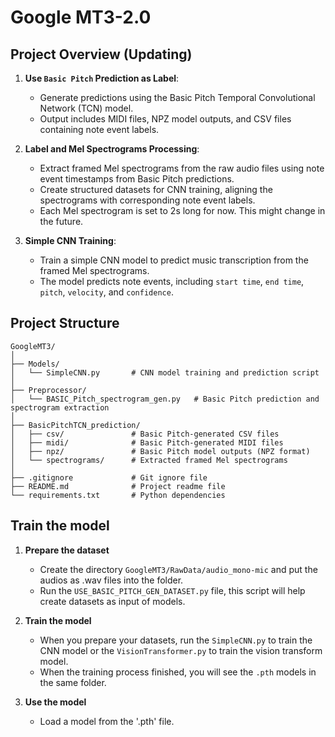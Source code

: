 # Google MT3-2.0



## Project Overview (Updating)

1. **Use ``` Basic Pitch ``` Prediction as Label**:
   - Generate predictions using the Basic Pitch Temporal Convolutional Network (TCN) model.
   - Output includes MIDI files, NPZ model outputs, and CSV files containing note event labels.

2. **Label and Mel Spectrograms Processing**:
   - Extract framed Mel spectrograms from the raw audio files using note event timestamps from Basic Pitch predictions.
   - Create structured datasets for CNN training, aligning the spectrograms with corresponding note event labels.
   - Each Mel spectrogram is set to 2s long for now. This might change in the future.

3. **Simple CNN Training**:   
   - Train a simple CNN model to predict music transcription from the framed Mel spectrograms.
   - The model predicts note events, including ```start time```, ```end time```, ```pitch```, ```velocity```, and ```confidence```.

## Project Structure


```plaintext
GoogleMT3/
│
├── Models/
│   └── SimpleCNN.py       # CNN model training and prediction script
│
├── Preprocessor/
│   └── BASIC_Pitch_spectrogram_gen.py   # Basic Pitch prediction and spectrogram extraction
│
├── BasicPitchTCN_prediction/
│   ├── csv/               # Basic Pitch-generated CSV files
│   ├── midi/              # Basic Pitch-generated MIDI files
│   ├── npz/               # Basic Pitch model outputs (NPZ format)
│   └── spectrograms/      # Extracted framed Mel spectrograms
│
├── .gitignore             # Git ignore file
├── README.md              # Project readme file
└── requirements.txt       # Python dependencies
```

## Train the model

1. **Prepare the dataset**
   - Create the directory `GoogleMT3/RawData/audio_mono-mic` and put the audios as .wav files into the folder.
   - Run the `USE_BASIC_PITCH_GEN_DATASET.py` file, this script will help create datasets as input of models.

2. **Train the model**
   - When you prepare your datasets, run the `SimpleCNN.py` to train the CNN model or the `VisionTransformer.py` to train the vision transform model.
   - When the training process finished, you will see the `.pth` models in the same folder.

3. **Use the model**
   - Load a model from the '.pth' file.
